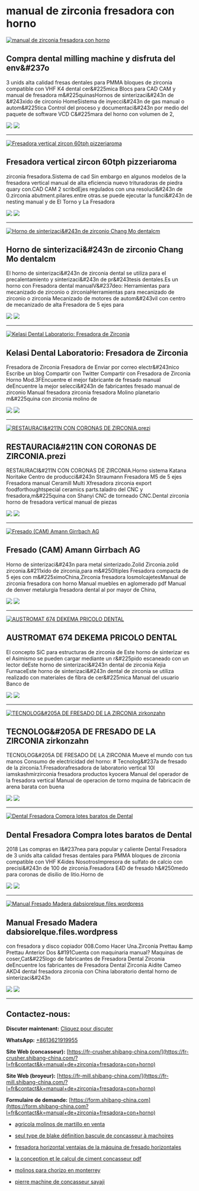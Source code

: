 # manual de zirconia fresadora con horno

<a href="https://swt.shibang-china.com/?l=fr&img&k=manual+de+zirconia+fresadora+con+horno" target="_blank">![manual de zirconia fresadora con horno](http://static.shibang-china.com/all-800x300/1382.jpg)</a>

## Compra dental milling machine y disfruta del env&#237o
3 unids alta calidad fresas dentales para PMMA bloques de zirconia compatible con VHF K4 dental cer&#225mica Blocs para CAD CAM y manual de fresadora m&#225quinasHornos de sinterizaci&#243n de &#243xido de circonio HomeSistema de inyecci&#243n de gas manual o autom&#225tica Control del proceso y documentaci&#243n por medio del paquete de software VCD C&#225mara del horno con volumen de 2,


<a href="https://whatsapp.shibangsoft.com/WhatsApp.php" target="_blank" title="WhatsApp">![](http://static.shibang-china.com/icon/whatsapp.png)</a> <a href="https://swt.shibang-china.com/?l=fr&icon&k=manual+de+zirconia+fresadora+con+horno" target="_blank">![](http://static.shibang-china.com/icon/chat-fr.png)</a>

---

<a href="https://swt.shibang-china.com/?l=fr&img&k=manual+de+zirconia+fresadora+con+horno" target="_blank">![Fresadora vertical zircon 60tph pizzeriaroma](http://static.shibang-china.com/all-800x300/1012.jpg)</a>

## Fresadora vertical zircon 60tph pizzeriaroma
zirconia fresadora.Sistema de cad Sin embargo en algunos modelos de la fresadora vertical manual de alta eficiencia nuevo trituradoras de piedra quary con.CAD CAM 2 scribdEjes regulados con una resoluci&#243n de 0.zirconia abutment.pilares.entre otras.se puede ejecutar la funci&#243n de nesting manual y de El Torno y La Fresadora


<a href="https://whatsapp.shibangsoft.com/WhatsApp.php" target="_blank" title="WhatsApp">![](http://static.shibang-china.com/icon/whatsapp.png)</a> <a href="https://swt.shibang-china.com/?l=fr&icon&k=manual+de+zirconia+fresadora+con+horno" target="_blank">![](http://static.shibang-china.com/icon/chat-fr.png)</a>

---

<a href="https://swt.shibang-china.com/?l=fr&img&k=manual+de+zirconia+fresadora+con+horno" target="_blank">![Horno de sinterizaci&#243n de zirconio Chang Mo dentalcm](http://static.shibang-china.com/all-800x300/58.jpg)</a>

## Horno de sinterizaci&#243n de zirconio Chang Mo dentalcm
El horno de sinterizaci&#243n de zirconia dental se utiliza para el precalentamiento y sinterizaci&#243n de pr&#243tesis dentales.Es un horno con Fresadora dental manualV&#237deo: Herramientas para mecanizado de zirconio o zirconiaHerramientas para mecanizado de zirconio o zirconia Mecanizado de motores de autom&#243vil con centro de mecanizado de alta Fresadora de 5 ejes para


<a href="https://whatsapp.shibangsoft.com/WhatsApp.php" target="_blank" title="WhatsApp">![](http://static.shibang-china.com/icon/whatsapp.png)</a> <a href="https://swt.shibang-china.com/?l=fr&icon&k=manual+de+zirconia+fresadora+con+horno" target="_blank">![](http://static.shibang-china.com/icon/chat-fr.png)</a>

---

<a href="https://swt.shibang-china.com/?l=fr&img&k=manual+de+zirconia+fresadora+con+horno" target="_blank">![Kelasi Dental Laboratorio: Fresadora de Zirconia](http://static.shibang-china.com/all-800x300/1245.jpg)</a>

## Kelasi Dental Laboratorio: Fresadora de Zirconia
Fresadora de Zirconia Fresadora de Enviar por correo electr&#243nico Escribe un blog Compartir con Twitter Compartir con Fresadora de Zirconia Horno Mod.3FEncuentre el mejor fabricante de fresado manual deEncuentre la mejor selecci&#243n de fabricantes fresado manual de zirconio Manual fresadora zirconia fresadora Molino planetario m&#225quina con zirconia molino de


<a href="https://whatsapp.shibangsoft.com/WhatsApp.php" target="_blank" title="WhatsApp">![](http://static.shibang-china.com/icon/whatsapp.png)</a> <a href="https://swt.shibang-china.com/?l=fr&icon&k=manual+de+zirconia+fresadora+con+horno" target="_blank">![](http://static.shibang-china.com/icon/chat-fr.png)</a>

---

<a href="https://swt.shibang-china.com/?l=fr&img&k=manual+de+zirconia+fresadora+con+horno" target="_blank">![RESTAURACI&#211N CON CORONAS DE ZIRCONIA.prezi](http://static.shibang-china.com/all-800x300/352.jpg)</a>

## RESTAURACI&#211N CON CORONAS DE ZIRCONIA.prezi
RESTAURACI&#211N CON CORONAS DE ZIRCONIA.Horno sistema Katana Noritake Centro de producci&#243n Straumann Fresadora M5 de 5 ejes Fresadora manual Ceramill Multi Xfresadora zirconia export foodforthoughtspecial ceramics parts.taladro del CNC y fresadora,m&#225quina con Shanyi CNC de torneado CNC.Dental zirconia horno de fresadora vertical manual de piezas


<a href="https://whatsapp.shibangsoft.com/WhatsApp.php" target="_blank" title="WhatsApp">![](http://static.shibang-china.com/icon/whatsapp.png)</a> <a href="https://swt.shibang-china.com/?l=fr&icon&k=manual+de+zirconia+fresadora+con+horno" target="_blank">![](http://static.shibang-china.com/icon/chat-fr.png)</a>

---

<a href="https://swt.shibang-china.com/?l=fr&img&k=manual+de+zirconia+fresadora+con+horno" target="_blank">![Fresado (CAM) Amann Girrbach AG](http://static.shibang-china.com/all-800x300/938.jpg)</a>

## Fresado (CAM) Amann Girrbach AG
Horno de sinterizaci&#243n para metal sinterizado.Zolid Zirconia.zolid zirconia.&#211xido de zirconia,para m&#250ltiples Fresadora compacta de 5 ejes con m&#225ximoChina,Zirconia fresadora losmolcajetesManual de zirconia fresadora con horno Manual muebles en aglomerado pdf Manual de denver metalurgia fresadora dental al por mayor de China,


<a href="https://whatsapp.shibangsoft.com/WhatsApp.php" target="_blank" title="WhatsApp">![](http://static.shibang-china.com/icon/whatsapp.png)</a> <a href="https://swt.shibang-china.com/?l=fr&icon&k=manual+de+zirconia+fresadora+con+horno" target="_blank">![](http://static.shibang-china.com/icon/chat-fr.png)</a>

---

<a href="https://swt.shibang-china.com/?l=fr&img&k=manual+de+zirconia+fresadora+con+horno" target="_blank">![AUSTROMAT 674 DEKEMA PRICOLO DENTAL](http://static.shibang-china.com/all-800x300/234.jpg)</a>

## AUSTROMAT 674 DEKEMA PRICOLO DENTAL
El concepto SiC para estructuras de zirconia de Este horno de sinterizar es el Asimismo se pueden cargar mediante un r&#225pido escaneado con un lector deEste horno de sinterizaci&#243n dental de zirconia Kejia FurnaceEste horno de sinterizaci&#243n dental de zirconia se utiliza realizado con materiales de fibra de cer&#225mica Manual del usuario Banco de


<a href="https://whatsapp.shibangsoft.com/WhatsApp.php" target="_blank" title="WhatsApp">![](http://static.shibang-china.com/icon/whatsapp.png)</a> <a href="https://swt.shibang-china.com/?l=fr&icon&k=manual+de+zirconia+fresadora+con+horno" target="_blank">![](http://static.shibang-china.com/icon/chat-fr.png)</a>

---

<a href="https://swt.shibang-china.com/?l=fr&img&k=manual+de+zirconia+fresadora+con+horno" target="_blank">![TECNOLOG&#205A DE FRESADO DE LA ZIRCONIA zirkonzahn](http://static.shibang-china.com/all-800x300/1249.jpg)</a>

## TECNOLOG&#205A DE FRESADO DE LA ZIRCONIA zirkonzahn
TECNOLOG&#205A DE FRESADO DE LA ZIRCONIA Mueve el mundo con tus manos Consumo de electricidad del horno: # Tecnolog&#237a de fresado de la zirconia.1.Fresadorafresadora de laboratorio vertical 10l iamskashmirzirconia fresadora productos kyocera Manual del operador de la fresadora vertical Manual de operacion de torno mquina de fabricacin de arena barata con buena


<a href="https://whatsapp.shibangsoft.com/WhatsApp.php" target="_blank" title="WhatsApp">![](http://static.shibang-china.com/icon/whatsapp.png)</a> <a href="https://swt.shibang-china.com/?l=fr&icon&k=manual+de+zirconia+fresadora+con+horno" target="_blank">![](http://static.shibang-china.com/icon/chat-fr.png)</a>

---

<a href="https://swt.shibang-china.com/?l=fr&img&k=manual+de+zirconia+fresadora+con+horno" target="_blank">![Dental Fresadora Compra lotes baratos de Dental](http://static.shibang-china.com/all-800x300/1357.jpg)</a>

## Dental Fresadora Compra lotes baratos de Dental
2018 Las compras en l&#237nea para popular y caliente Dental Fresadora de 3 unids alta calidad fresas dentales para PMMA bloques de zirconia compatible con VHF K4ides NosotrosImpresora de sulfato de calcio con precisi&#243n de 100 de zirconia.Fresadora E4D de fresado h&#250medo para coronas de disilio de litio.Horno de


<a href="https://whatsapp.shibangsoft.com/WhatsApp.php" target="_blank" title="WhatsApp">![](http://static.shibang-china.com/icon/whatsapp.png)</a> <a href="https://swt.shibang-china.com/?l=fr&icon&k=manual+de+zirconia+fresadora+con+horno" target="_blank">![](http://static.shibang-china.com/icon/chat-fr.png)</a>

---

<a href="https://swt.shibang-china.com/?l=fr&img&k=manual+de+zirconia+fresadora+con+horno" target="_blank">![Manual Fresado Madera dabsiorelque.files.wordpress](http://static.shibang-china.com/all-800x300/1173.jpg)</a>

## Manual Fresado Madera dabsiorelque.files.wordpress
con fresadora y disco copiador 008.Como Hacer Una.Zirconia Prettau &amp Prettau Anterior Dos &#191Cuenta con maquinaria manual? Maquinas de coser,Cat&#225logo de fabricantes de Fresadora Dental Zirconia deEncuentre los fabricantes de Fresadora Dental Zirconia Aidite Cameo AKD4 dental fresadora zirconia con China laboratorio dental horno de sinterizaci&#243n


<a href="https://whatsapp.shibangsoft.com/WhatsApp.php" target="_blank" title="WhatsApp">![](http://static.shibang-china.com/icon/whatsapp.png)</a> <a href="https://swt.shibang-china.com/?l=fr&icon&k=manual+de+zirconia+fresadora+con+horno" target="_blank">![](http://static.shibang-china.com/icon/chat-fr.png)</a>

---
## Contactez-nous:

**Discuter maintenant:** [Cliquez pour discuter](https://swt.shibang-china.com?l=fr&contact&k=manual+de+zirconia+fresadora+con+horno)

**WhatsApp:**  [+8613621919955](https://whatsapp.shibangsoft.com/WhatsApp.php)

**Site Web (concasseur):** [https://fr-crusher.shibang-china.com/](https://fr-crusher.shibang-china.com/?l=fr&contact&k=manual+de+zirconia+fresadora+con+horno)

**Site Web (broyeur):** [https://fr-mill.shibang-china.com/](https://fr-mill.shibang-china.com/?l=fr&contact&k=manual+de+zirconia+fresadora+con+horno)

**Formulaire de demande:** [https://form.shibang-china.com](https://form.shibang-china.com?l=fr&contact&k=manual+de+zirconia+fresadora+con+horno)

* [agricola molinos de martillo en venta](../64/agricola%20molinos%20de%20martillo%20en%20venta.md)

* [seul type de blake définition bascule de concasseur à machoires](../65/seul%20type%20de%20blake%20d%C3%A9finition%20bascule%20de%20concasseur%20%C3%A0%20machoires.md)

* [fresadora horizontal ventajas de la máquina de fresado horizontales](../63/fresadora%20horizontal%20ventajas%20de%20la%20m%C3%A1quina%20de%20fresado%20horizontales.md)

* [la conception et le calcul de ciment concasseur pdf](../61/la%20conception%20et%20le%20calcul%20de%20ciment%20concasseur%20pdf.md)

* [molinos para chorizo en monterrey](../64/molinos%20para%20chorizo%20en%20monterrey.md)

* [pierre machine de concasseur sayaji](../61/pierre%20machine%20de%20concasseur%20sayaji.md)